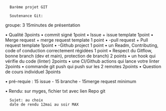       Barème projet GIT

      Soutenance Git:

groupe: 3
15minutes de présentation

•	Qualité 3points
•	commit signé 1point
•	Issue + issue template 1point
•	Merge request + merge request template 1 point
•	-pull request + Pull request template 1point
•	-Github project 1 point
•	un Readm, Contributing, code of conduction correctement régidées 1 point
•	Respect du Gitflow, bonne branch (dev et main), protection de branch) 2 points
•	un hook qui vérifie du code (linter) 2points
•	une CI/Github actions qui lance votre linter 2points
•	commande git push qui push sur les 2 remotes  2points
•	Question de cours individuel 3points

•	pré-requie : 15 issue - 15 branche - 15merge request minimum

•	Rendu: sur myges, fichier txt avec lien Repo git


      Sujet: au choix
      date de rendu 12mai au soir MAX
